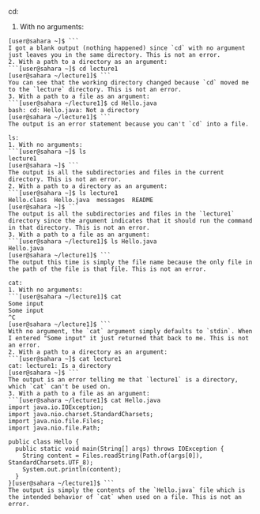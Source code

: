 cd:
1. With no arguments:
```[user@sahara ~]$ cd
[user@sahara ~]$ ```
I got a blank output (nothing happened) since `cd` with no argument just leaves you in the same directory. This is not an error.
2. With a path to a directory as an argument:
```[user@sahara ~]$ cd lecture1
[user@sahara ~/lecture1]$ ```
You can see that the working directory changed because `cd` moved me to the `lecture` directory. This is not an error.
3. With a path to a file as an argument:
```[user@sahara ~/lecture1]$ cd Hello.java
bash: cd: Hello.java: Not a directory
[user@sahara ~/lecture1]$ ```
The output is an error statement because you can't `cd` into a file.

ls:
1. With no arguments:
```[user@sahara ~]$ ls
lecture1
[user@sahara ~]$ ```
The output is all the subdirectories and files in the current directory. This is not an error.
2. With a path to a directory as an argument:
```[user@sahara ~]$ ls lecture1
Hello.class  Hello.java  messages  README
[user@sahara ~]$ ```
The output is all the subdirectories and files in the `lecture1` directory since the argument indicates that it should run the command in that directory. This is not an error.
3. With a path to a file as an argument:
```[user@sahara ~/lecture1]$ ls Hello.java
Hello.java
[user@sahara ~/lecture1]$ ```
The output this time is simply the file name because the only file in the path of the file is that file. This is not an error.

cat:
1. With no arguments:
```[user@sahara ~/lecture1]$ cat
Some input
Some input
^C
[user@sahara ~/lecture1]$ ```
With no argument, the `cat` argument simply defaults to `stdin`. When I entered "Some input" it just returned that back to me. This is not an error.
2. With a path to a directory as an argument:
```[user@sahara ~]$ cat lecture1
cat: lecture1: Is a directory
[user@sahara ~]$ ```
The output is an error telling me that `lecture1` is a directory, which `cat` can't be used on.
3. With a path to a file as an argument:
```[user@sahara ~/lecture1]$ cat Hello.java
import java.io.IOException;
import java.nio.charset.StandardCharsets;
import java.nio.file.Files;
import java.nio.file.Path;

public class Hello {
  public static void main(String[] args) throws IOException {
    String content = Files.readString(Path.of(args[0]), StandardCharsets.UTF_8);    
    System.out.println(content);
  }
}[user@sahara ~/lecture1]$ ```
The output is simply the contents of the `Hello.java` file which is the intended behavior of `cat` when used on a file. This is not an error.
